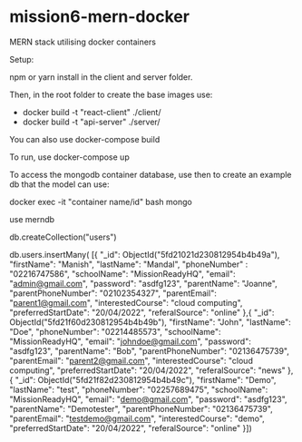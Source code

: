 # mission6-mern-docker
MERN stack utilising docker containers 

Setup:

npm or yarn install in the client and server folder.

Then, in the root folder to create the base images use:
  - docker build -t "react-client" ./client/
  - docker build -t "api-server" ./server/
  
You can also use docker-compose build

To run, use docker-compose up

To access the mongodb container database, use 
then to create an example db that the model can use:

docker exec -it "container name/id" bash
mongo

use merndb

db.createCollection("users")

db.users.insertMany(
[{
  "_id": ObjectId("5fd21021d230812954b4b49a"),
  "firstName": "Manish",
  "lastName": "Mandal",
  "phoneNumber" : "02216747586",
  "schoolName": "MissionReadyHQ",
  "email": "admin@gmail.com",
  "password": "asdfg123",
  "parentName": "Joanne",
  "parentPhoneNumber": "02102354327",
  "parentEmail": "parent1@gmail.com",
  "interestedCourse": "cloud computing",
  "preferredStartDate": "20/04/2022",
  "referalSource": "online"
},{
  "_id": ObjectId("5fd21f60d230812954b4b49b"),
  "firstName": "John",
  "lastName": "Doe",
  "phoneNumber": "02214485573",
  "schoolName": "MissionReadyHQ", 
  "email": "johndoe@gmail.com",
  "password": "asdfg123",
  "parentName": "Bob",
  "parentPhoneNumber": "02136475739",
  "parentEmail": "parent2@gmail.com",
  "interestedCourse": "cloud computing",
  "preferredStartDate": "20/04/2022",
  "referalSource": "news"
},{
  "_id": ObjectId("5fd21f82d230812954b4b49c"),
  "firstName": "Demo",
  "lastName": "test",
  "phoneNumber": "02257689475",
  "schoolName": "MissionReadyHQ",
  "email": "demo@gmail.com",
  "password": "asdfg123",
  "parentName": "Demotester",
  "parentPhoneNumber": "02136475739",
  "parentEmail": "testdemo@gmail.com",
  "interestedCourse": "demo",
  "preferredStartDate": "20/04/2022",
  "referalSource": "online"
}])





